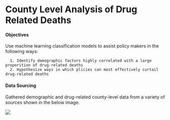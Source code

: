 # County Level Analysis of Drug Related Deaths

#### Objectives

Use machine learning classification models to assist policy makers in the following ways: 
  
      1. Identify demographic factors highly correlated with a large proporition of drug-related deaths 
      2. Hypothesize ways in which plicies can most effectively curtail drug-related deaths 
      
 #### Data Sourcing 
 
 Gathered demographic and drug-related county-level data from a variety of sources shown in the below image. 
 
 ![](https://github.com/kahartman2/opioid_crisis/blob/master/data_sources.png)

